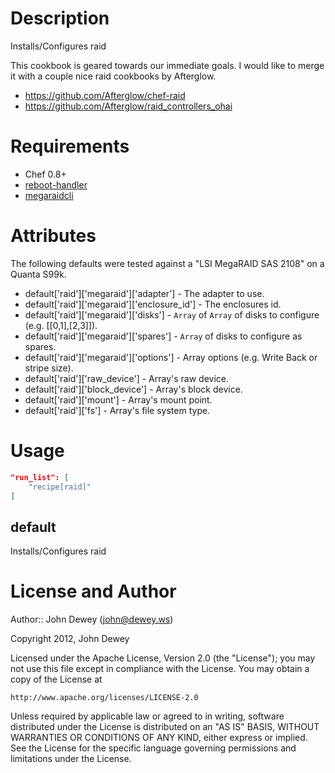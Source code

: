 Description
===========

Installs/Configures raid

This cookbook is geared towards our immediate goals.  I would like to merge it
with a couple nice raid cookbooks by Afterglow.

* https://github.com/Afterglow/chef-raid
* https://github.com/Afterglow/raid_controllers_ohai

Requirements
============

* Chef 0.8+
* [reboot-handler](https://github.com/retr0h/cookbook-reboot-handler)
* [megaraidcli](https://github.com/retr0h/cookbook-megaraidcli)

Attributes
==========

The following defaults were tested against a "LSI MegaRAID SAS 2108" on a Quanta S99k.

* default['raid']['megaraid']['adapter'] - The adapter to use.
* default['raid']['megaraid']['enclosure_id'] - The enclosures id.
* default['raid']['megaraid']['disks'] - `Array` of `Array` of disks to configure (e.g. [[0,1],[2,3]]).
* default['raid']['megaraid']['spares'] - `Array` of disks to configure as spares.
* default['raid']['megaraid']['options'] - Array options (e.g. Write Back or stripe size).
* default['raid']['raw_device'] - Array's raw device.
* default['raid']['block_device'] - Array's block device.
* default['raid']['mount'] - Array's mount point.
* default['raid']['fs'] - Array's file system type.

Usage
=====

```json
"run_list": [
    "recipe[raid]"
]
```

default
----

Installs/Configures raid

License and Author
==================

Author:: John Dewey (<john@dewey.ws>)

Copyright 2012, John Dewey

Licensed under the Apache License, Version 2.0 (the "License");
you may not use this file except in compliance with the License.
You may obtain a copy of the License at

    http://www.apache.org/licenses/LICENSE-2.0

Unless required by applicable law or agreed to in writing, software
distributed under the License is distributed on an "AS IS" BASIS,
WITHOUT WARRANTIES OR CONDITIONS OF ANY KIND, either express or implied.
See the License for the specific language governing permissions and 
limitations under the License.
